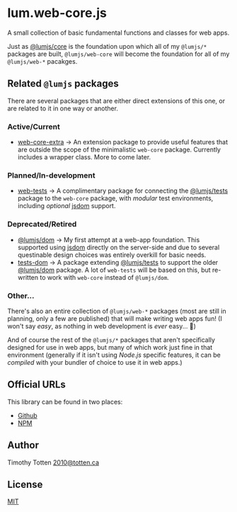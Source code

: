 # lum.web-core.js

A small collection of basic fundamental functions and classes for web apps.

Just as [@lumjs/core] is the foundation upon which all of my `@lumjs/*` 
packages are built, `@lumjs/web-core` will become the foundation for 
all of my `@lumjs/web-*` pacakges.

## Related `@lumjs` packages

There are several packages that are either direct extensions of this one,
or are related to it in one way or another.

### Active/Current

* [web-core-extra] → An extension package to provide useful features
  that are outside the scope of the minimalistic `web-core` package.
  Currently includes a wrapper class. More to come later.

### Planned/In-development

* [web-tests] → A complimentary package for connecting the [@lumjs/tests]
  package to the `web-core` package, with _modular_ test environments, 
  including _optional_ [jsdom] support.

### Deprecated/Retired

* [@lumjs/dom] → My first attempt at a web-app foundation.
  This supported using [jsdom] directly on the server-side and due to
  several questinable design choices was entirely overkill for basic needs.
* [tests-dom] → A package extending [@lumjs/tests] to support the older 
  [@lumjs/dom] package. A lot of `web-tests` will be based on this, but
  re-written to work with `web-core` instead of `@lumjs/dom`.

### Other...

There's also an entire collection of `@lumjs/web-*` packages (most are still 
in planning, only a few are published) that will make writing web apps fun!
(I won't say _easy_, as nothing in web development is *ever* easy... 🤪)

And of course the rest of the `@lumjs/*` packages that aren't specifically
designed for use in web apps, but many of which work just fine in that
environment (generally if it isn't using _Node.js_ specific features, it
can be _compiled_ with your bundler of choice to use it in web apps.)

## Official URLs

This library can be found in two places:

 * [Github](https://github.com/supernovus/lum.web-core.js)
 * [NPM](https://www.npmjs.com/package/@lumjs/web-core)

## Author

Timothy Totten <2010@totten.ca>

## License

[MIT](https://spdx.org/licenses/MIT.html)


[jsdom]: https://github.com/jsdom/jsdom
[@lumjs/core]: https://github.com/supernovus/lum.core.js
[@lumjs/tests]: https://github.com/supernovus/lum.tests.js
[web-core-extra]: https://github.com/supernovus/lum.web-core-extra.js
[web-tests]: https://github.com/supernovus/lum.web-tests.js
[@lumjs/dom]: https://github.com/supernovus/lum.dom.js
[tests-dom]: https://github.com/supernovus/lum.tests-dom.js
